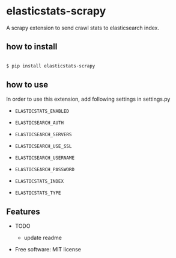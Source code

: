 # elasticstats-scrapy 


A scrapy extension to send crawl stats to elasticsearch index.

## how to install

```bash

$ pip install elasticstats-scrapy

```

## how to use

In order to use this extension, add following settings in settings.py

* `ELASTICSTATS_ENABLED`
* `ELASTICSEARCH_AUTH`
* `ELASTICSEARCH_SERVERS`
* `ELASTICSEARCH_USE_SSL`
* `ELASTICSEARCH_USERNAME`
* `ELASTICSEARCH_PASSWORD`

* `ELASTICSTATS_INDEX`
* `ELASTICSTATS_TYPE` 
 

## Features

* TODO
  - update readme



* Free software: MIT license

